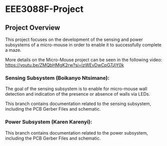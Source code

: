 # EEE3088F-Project
## Project Overview
This project focuses on the development of the sensing and power subsystems of a micro-mouse in order to enable it to successfully complete a maze. 

More details on the Micro-Mouse project can be seen in the following video: 
https://youtu.be/ZMQbHMgK2rw?si=lzWEvDwCpG7JjY0k



### Sensing Subsystem (Boikanyo Ntsimane):

The goal of the sensing subsystem is to enable for micro-mouse wall detection and indication of the presence or absence of walls via LEDs. 

This branch contains documentation related to the sensing subsystem, including the PCB Gerber Files and schematic.

### Power Subsystem (Karen Karenyi): 

This branch contains documentation related to the power subsystem, including the PCB Gerber Files and schematic.
